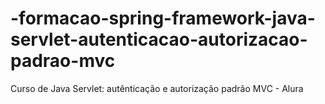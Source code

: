 # -formacao-spring-framework-java-servlet-autenticacao-autorizacao-padrao-mvc
Curso de Java Servlet: autênticação e autorização padrão MVC - Alura
